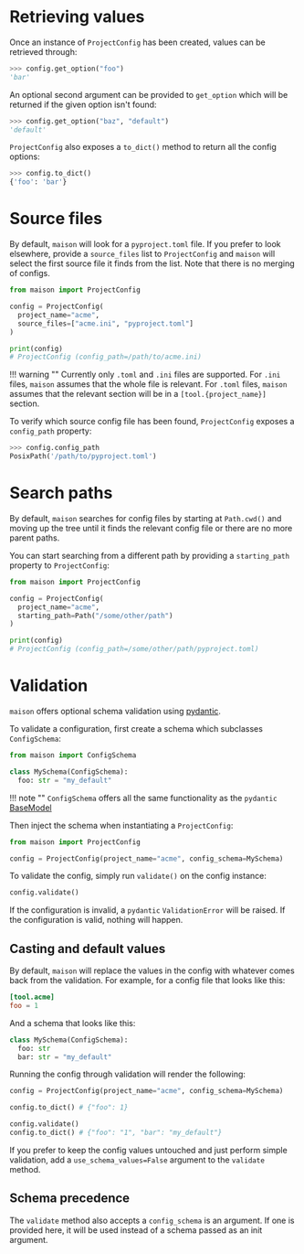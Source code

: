 # Retrieving values

Once an instance of `ProjectConfig` has been created, values can be retrieved through:

```python
>>> config.get_option("foo")
'bar'
```

An optional second argument can be provided to `get_option` which will be returned if
the given option isn't found:

```python
>>> config.get_option("baz", "default")
'default'
```

`ProjectConfig` also exposes a `to_dict()` method to return all the config
options:

```python
>>> config.to_dict()
{'foo': 'bar'}
```

# Source files

By default, `maison` will look for a `pyproject.toml` file. If you prefer to look
elsewhere, provide a `source_files` list to `ProjectConfig` and `maison` will select the
first source file it finds from the list. Note that there is no merging of configs.


```python
from maison import ProjectConfig

config = ProjectConfig(
  project_name="acme",
  source_files=["acme.ini", "pyproject.toml"]
)

print(config)
# ProjectConfig (config_path=/path/to/acme.ini)
```

!!! warning ""
    Currently only `.toml` and `.ini` files are supported. For `.ini` files,
    `maison` assumes that the whole file is relevant. For `.toml` files,
    `maison` assumes that the relevant section will be in a
    `[tool.{project_name}]` section.

To verify which source config file has been found, `ProjectConfig` exposes a
`config_path` property:

```python
>>> config.config_path
PosixPath('/path/to/pyproject.toml')
```

# Search paths

By default, `maison` searches for config files by starting at `Path.cwd()` and moving up
the tree until it finds the relevant config file or there are no more parent paths.

You can start searching from a different path by providing a `starting_path` property to
`ProjectConfig`:

```python
from maison import ProjectConfig

config = ProjectConfig(
  project_name="acme",
  starting_path=Path("/some/other/path")
)

print(config)
# ProjectConfig (config_path=/some/other/path/pyproject.toml)
```

# Validation

`maison` offers optional schema validation using [pydantic](https://pydantic-docs.helpmanual.io/).

To validate a configuration, first create a schema which subclasses `ConfigSchema`:

```python
from maison import ConfigSchema

class MySchema(ConfigSchema):
  foo: str = "my_default"
```

!!! note ""
    `ConfigSchema` offers all the same functionality as the `pydantic` [BaseModel](https://pydantic-docs.helpmanual.io/usage/models/)

Then inject the schema when instantiating a `ProjectConfig`:

```python
from maison import ProjectConfig

config = ProjectConfig(project_name="acme", config_schema=MySchema)
```

To validate the config, simply run `validate()` on the config instance:

```python
config.validate()
```

If the configuration is invalid, a `pydantic` `ValidationError` will be raised. If the
configuration is valid, nothing will happen.

## Casting and default values

By default, `maison` will replace the values in the config with whatever comes back from
the validation. For example, for a config file that looks like this:

```toml
[tool.acme]
foo = 1
```

And a schema that looks like this:

```python
class MySchema(ConfigSchema):
  foo: str
  bar: str = "my_default"
```

Running the config through validation will render the following:

```python
config = ProjectConfig(project_name="acme", config_schema=MySchema)

config.to_dict() # {"foo": 1}

config.validate()
config.to_dict() # {"foo": "1", "bar": "my_default"}
```

If you prefer to keep the config values untouched and just perform simple validation,
add a `use_schema_values=False` argument to the `validate` method.

## Schema precedence

The `validate` method also accepts a `config_schema` is an argument. If one is provided here,
it will be used instead of a schema passed as an init argument.
